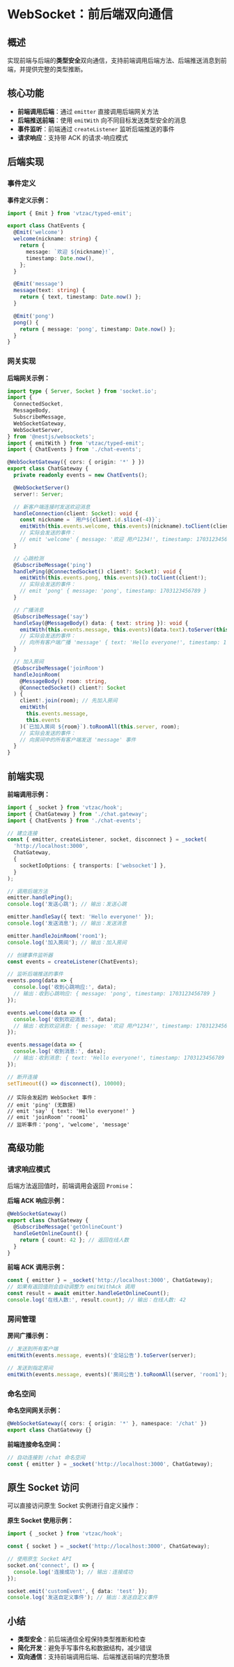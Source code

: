 # WebSocket：前后端双向通信

## 概述

实现前端与后端的**类型安全**双向通信，支持前端调用后端方法、后端推送消息到前端，并提供完整的类型推断。

## 核心功能

- **前端调用后端**：通过 `emitter` 直接调用后端网关方法
- **后端推送前端**：使用 `emitWith` 向不同目标发送类型安全的消息
- **事件监听**：前端通过 `createListener` 监听后端推送的事件
- **请求响应**：支持带 ACK 的请求-响应模式

## 后端实现

### 事件定义

**事件定义示例：**

```ts
import { Emit } from 'vtzac/typed-emit';

export class ChatEvents {
  @Emit('welcome')
  welcome(nickname: string) {
    return {
      message: `欢迎 ${nickname}!`,
      timestamp: Date.now(),
    };
  }

  @Emit('message')
  message(text: string) {
    return { text, timestamp: Date.now() };
  }

  @Emit('pong')
  pong() {
    return { message: 'pong', timestamp: Date.now() };
  }
}
```

### 网关实现

**后端网关示例：**

```ts
import type { Server, Socket } from 'socket.io';
import {
  ConnectedSocket,
  MessageBody,
  SubscribeMessage,
  WebSocketGateway,
  WebSocketServer,
} from '@nestjs/websockets';
import { emitWith } from 'vtzac/typed-emit';
import { ChatEvents } from './chat-events';

@WebSocketGateway({ cors: { origin: '*' } })
export class ChatGateway {
  private readonly events = new ChatEvents();

  @WebSocketServer()
  server!: Server;

  // 新客户端连接时发送欢迎消息
  handleConnection(client: Socket): void {
    const nickname = `用户${client.id.slice(-4)}`;
    emitWith(this.events.welcome, this.events)(nickname).toClient(client);
    // 实际会发送的事件：
    // emit 'welcome' { message: '欢迎 用户1234!', timestamp: 1703123456789 }
  }

  // 心跳检测
  @SubscribeMessage('ping')
  handlePing(@ConnectedSocket() client?: Socket): void {
    emitWith(this.events.pong, this.events)().toClient(client!);
    // 实际会发送的事件：
    // emit 'pong' { message: 'pong', timestamp: 1703123456789 }
  }

  // 广播消息
  @SubscribeMessage('say')
  handleSay(@MessageBody() data: { text: string }): void {
    emitWith(this.events.message, this.events)(data.text).toServer(this.server);
    // 实际会发送的事件：
    // 向所有客户端广播 'message' { text: 'Hello everyone!', timestamp: 1703123456789 }
  }

  // 加入房间
  @SubscribeMessage('joinRoom')
  handleJoinRoom(
    @MessageBody() room: string,
    @ConnectedSocket() client?: Socket
  ) {
    client!.join(room); // 先加入房间
    emitWith(
      this.events.message,
      this.events
    )(`已加入房间 ${room}`).toRoomAll(this.server, room);
    // 实际会发送的事件：
    // 向房间中的所有客户端发送 'message' 事件
  }
}
```

## 前端实现

**前端调用示例：**

```ts
import { _socket } from 'vtzac/hook';
import { ChatGateway } from './chat.gateway';
import { ChatEvents } from './chat-events';

// 建立连接
const { emitter, createListener, socket, disconnect } = _socket(
  'http://localhost:3000',
  ChatGateway,
  {
    socketIoOptions: { transports: ['websocket'] },
  }
);

// 调用后端方法
emitter.handlePing();
console.log('发送心跳'); // 输出：发送心跳

emitter.handleSay({ text: 'Hello everyone!' });
console.log('发送消息'); // 输出：发送消息

emitter.handleJoinRoom('room1');
console.log('加入房间'); // 输出：加入房间

// 创建事件监听器
const events = createListener(ChatEvents);

// 监听后端推送的事件
events.pong(data => {
  console.log('收到心跳响应:', data);
  // 输出：收到心跳响应: { message: 'pong', timestamp: 1703123456789 }
});

events.welcome(data => {
  console.log('收到欢迎消息:', data);
  // 输出：收到欢迎消息: { message: '欢迎 用户1234!', timestamp: 1703123456789 }
});

events.message(data => {
  console.log('收到消息:', data);
  // 输出：收到消息: { text: 'Hello everyone!', timestamp: 1703123456789 }
});

// 断开连接
setTimeout(() => disconnect(), 10000);
```

```
// 实际会发起的 WebSocket 事件：
// emit 'ping' (无数据)
// emit 'say' { text: 'Hello everyone!' }
// emit 'joinRoom' 'room1'
// 监听事件：'pong', 'welcome', 'message'
```

## 高级功能

### 请求响应模式

后端方法返回值时，前端调用会返回 `Promise`：

**后端 ACK 响应示例：**

```ts
@WebSocketGateway()
export class ChatGateway {
  @SubscribeMessage('getOnlineCount')
  handleGetOnlineCount() {
    return { count: 42 }; // 返回在线人数
  }
}
```

**前端 ACK 调用示例：**

```ts
const { emitter } = _socket('http://localhost:3000', ChatGateway);
// 如果有返回值则会自动调整为 emitWithAck 调用
const result = await emitter.handleGetOnlineCount();
console.log('在线人数:', result.count); // 输出：在线人数: 42
```

### 房间管理

**房间广播示例：**

```ts
// 发送到所有客户端
emitWith(events.message, events)('全站公告').toServer(server);

// 发送到指定房间
emitWith(events.message, events)('房间公告').toRoomAll(server, 'room1');
```

### 命名空间

**命名空间网关示例：**

```ts
@WebSocketGateway({ cors: { origin: '*' }, namespace: '/chat' })
export class ChatGateway {}
```

**前端连接命名空间：**

```ts
// 自动连接到 /chat 命名空间
const { emitter } = _socket('http://localhost:3000', ChatGateway);
```

## 原生 Socket 访问

可以直接访问原生 Socket 实例进行自定义操作：

**原生 Socket 使用示例：**

```ts
import { _socket } from 'vtzac/hook';

const { socket } = _socket('http://localhost:3000', ChatGateway);

// 使用原生 Socket API
socket.on('connect', () => {
  console.log('连接成功'); // 输出：连接成功
});

socket.emit('customEvent', { data: 'test' });
console.log('发送自定义事件'); // 输出：发送自定义事件
```

## 小结

- **类型安全**：前后端通信全程保持类型推断和检查
- **简化开发**：避免手写事件名和数据结构，减少错误
- **双向通信**：支持前端调用后端、后端推送前端的完整场景
